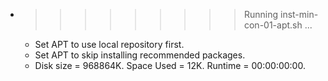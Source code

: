 * >>>>>>>>> Running inst-min-con-01-apt.sh ...
  * Set APT to use local repository first.
  * Set APT to skip installing recommended packages.
  * Disk size = 968864K. Space Used = 12K. Runtime = 00:00:00:00.
